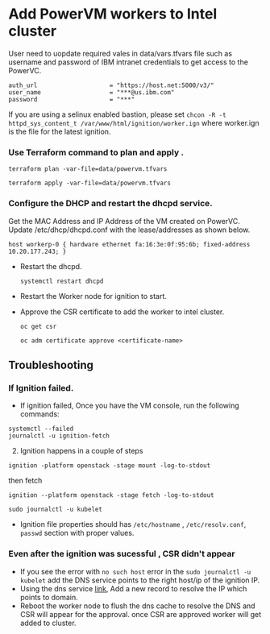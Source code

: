 # Add PowerVM workers to Intel cluster

User need to uopdate required vales in data/vars.tfvars file such as username and password of IBM intranet credentials to get access to the PowerVC.
```
auth_url                    = "https://host.net:5000/v3/"
user_name                   = "***@us.ibm.com"
password                    = "***"
```

If you are using a selinux enabled bastion, please set `chcon -R -t httpd_sys_content_t /var/www/html/ignition/worker.ign` where worker.ign is the file for the latest ignition.

### Use Terraform command to plan and apply .

  ```
  terraform plan -var-file=data/powervm.tfvars
  ```

  ```
  terraform apply -var-file=data/powervm.tfvars
  ```

### Configure the DHCP and restart the dhcpd service.

Get the MAC Address and IP Address of the VM created on PowerVC. Update /etc/dhcp/dhcpd.conf with the lease/addresses as shown below.

  ```
  host workerp-0 { hardware ethernet fa:16:3e:0f:95:6b; fixed-address 10.20.177.243; }
  ```

* Restart the dhcpd.
  ```
  systemctl restart dhcpd
  ```
* Restart the Worker node for ignition to start.

* Approve the CSR certificate to add the worker to intel cluster.
  ```
  oc get csr
  ```
  ```
  oc adm certificate approve <certificate-name>
  ```



## Troubleshooting


### If Ignition failed.

* If ignition failed, Once you have the VM console, run the following commands:
```
systemctl --failed
journalctl -u ignition-fetch
```
2. Ignition happens in a couple of steps
```
ignition -platform openstack -stage mount -log-to-stdout
```
then fetch
```
ignition --platform openstack -stage fetch -log-to-stdout
```
```
sudo journalctl -u kubelet
```
* Ignition file properties should has `/etc/hostname` , `/etc/resolv.conf`, `passwd` section with proper values.



### Even after the ignition was sucessful , CSR didn't appear 

* If you see the error with `no such host` error in the `sudo journalctl -u kubelet` add the DNS service points to the right host/ip of the ignition IP.
* Using the dns service [link](https://cloud.ibm.com/internet-svcs/crn%3Av1%3Abluemix%3Apublic%3Ainternet-svcs%3Aglobal%3Aa%2F65b64c1f1c29460e8c2e4bbfbd893c2c%3A60ee139c-1c18-4728-a035-e34533b78a8b%3A%3A?paneId=reliability), Add a new record to resolve the IP which points to domain.
* Reboot the worker node to flush the dns cache to resolve the DNS and CSR will appear for the approval. once CSR are approved worker will get added to cluster.

